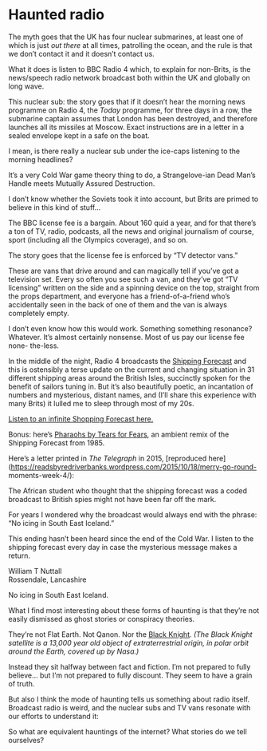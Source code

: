 # Haunted radio

The myth goes that the UK has four nuclear submarines, at least one of which
is just _out there_ at all times, patrolling the ocean, and the rule is that
we don’t contact it and it doesn’t contact us.

What it does is listen to BBC Radio 4 which, to explain for non-Brits, is the
news/speech radio network broadcast both within the UK and globally on long
wave.

This nuclear sub: the story goes that if it doesn’t hear the morning news
programme on Radio 4, the _Today_ programme, for three days in a row, the
submarine captain assumes that London has been destroyed, and therefore
launches all its missiles at Moscow. Exact instructions are in a letter in a
sealed envelope kept in a safe on the boat.

I mean, is there really a nuclear sub under the ice-caps listening to the
morning headlines?

It’s a very Cold War game theory thing to do, a Strangelove-ian Dead Man’s
Handle meets Mutually Assured Destruction.

I don’t know whether the Soviets took it into account, but Brits are primed to
believe in this kind of stuff…

The BBC license fee is a bargain. About 160 quid a year, and for that there’s
a ton of TV, radio, podcasts, all the news and original journalism of course,
sport (including all the Olympics coverage), and so on.

The story goes that the license fee is enforced by “TV detector vans.”

These are vans that drive around and can magically tell if you’ve got a
television set. Every so often you see such a van, and they’ve got “TV
licensing” written on the side and a spinning device on the top, straight from
the props department, and everyone has a friend-of-a-friend who’s accidentally
seen in the back of one of them and the van is always completely empty.

I don’t even know how this would work. Something something resonance?
Whatever. It’s almost certainly nonsense. Most of us pay our license fee none-
the-less.

In the middle of the night, Radio 4 broadcasts the [Shipping
Forecast](https://en.wikipedia.org/wiki/Shipping_Forecast) and this is
ostensibly a terse update on the current and changing situation in 31
different shipping areas around the British Isles, succinctly spoken for the
benefit of sailors tuning in. But it’s also beautifully poetic, an incantation
of numbers and mysterious, distant names, and (I’ll share this experience with
many Brits) it lulled me to sleep through most of my 20s.

[Listen to an infinite Shopping Forecast here.](http://doggertynelundy.com)

Bonus: here’s [Pharaohs by Tears for
Fears](https://www.youtube.com/watch?v=FDUk11Z0bkQ), an ambient remix of the
Shipping Forecast from 1985.

Here’s a letter printed in _The Telegraph_ in 2015, [reproduced
here](https://readsbyredriverbanks.wordpress.com/2015/10/18/merry-go-round-
moments-week-4/):

The African student who thought that the shipping forecast was a coded
broadcast to British spies might not have been far off the mark.

For years I wondered why the broadcast would always end with the phrase: “No
icing in South East Iceland.”

This ending hasn’t been heard since the end of the Cold War. I listen to the
shipping forecast every day in case the mysterious message makes a return.

William T Nuttall  
Rossendale, Lancashire

No icing in South East Iceland.

What I find most interesting about these forms of haunting is that they’re not
easily dismissed as ghost stories or conspiracy theories.

They’re not Flat Earth. Not Qanon. Nor the [Black
Knight](https://en.wikipedia.org/wiki/Black_Knight_satellite_conspiracy_theory).
_(The Black Knight satellite is a 13,000 year old object of extraterrestrial
origin, in polar orbit around the Earth, covered up by Nasa.)_

Instead they sit halfway between fact and fiction. I’m not prepared to fully
believe… but I’m not prepared to fully discount. They seem to have a grain of
truth.

But also I think the mode of haunting tells us something about radio itself.
Broadcast radio is weird, and the nuclear subs and TV vans resonate with our
efforts to understand it:

So what are equivalent hauntings of the internet? What stories do we tell
ourselves?
